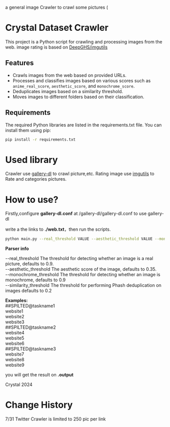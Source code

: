 a general image Crawler to crawl some pictures (

# Crystal Dataset Crawler

This project is a Python script for crawling and processing images from the web.
image rating is based on [DeepGHS/imgutils](https://github.com/deepghs/imgutils)

## Features

- Crawls images from the web based on provided URLs.
- Processes and classifies images based on various scores such as `anime_real_score`, `aesthetic_score`, and `monochrome_score`.
- Deduplicates images based on a similarity threshold.
- Moves images to different folders based on their classification.

## Requirements

The required Python libraries are listed in the requirements.txt file. You can install them using pip:

```sh
pip install -r requirements.txt
```
# Used library
Crawler use [gallery-dl](https://github.com/mikf/gallery-dl) to crawl picture,etc.
Rating image use [imgutils](https://github.com/deepghs/imgutils) to Rate and categories pictures.

# How to use?
Firstly,configure **gallery-dl.conf** at /gallery-dl/gallery-dl.conf to use gallery-dl

write a the links to **./web.txt**，then run the scripts. 

```bash
python main.py --real_threshold VALUE --aesthetic_threshold VALUE --monochrome_threshold VALUE --similarity_threshold VALUE
```   

**Parser info** 

--real_threshold  The threshold for detecting whether an image is a real picture, defaults to 0.9.   
--aesthetic_threshold  The aesthetic score of the image, defaults to 0.35.  
--monochrome_threshold The threshold for detecting whether an image is monochrome, defaults to 0.9  
--similarity_threshold The threshold for performing Phash deduplication on images defaults to 0.2  


**Examples:**  
##SPILTED@taskname1  
website1  
website2  
website3  
##SPILTED@taskname2  
website4  
website5  
website6  
##SPILTED@taskname3  
website7  
website8  
website9  

you will get the result on **.output** 


Crystal 2024



# Change History
7/31 Twitter Crawler is limited to 250 pic per link
